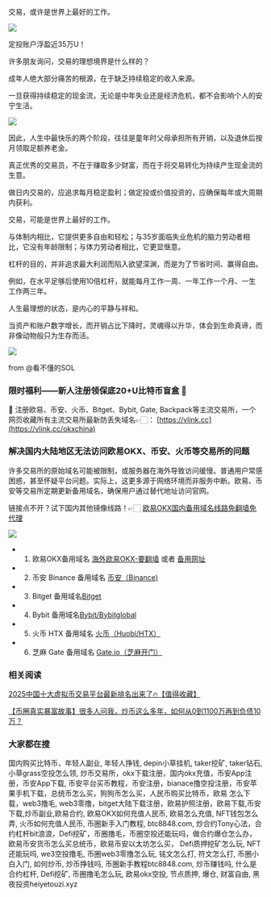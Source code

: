 交易，或许是世界上最好的工作。

[![](https://307e939.webp.li/20250828114243744.png)](https://btc8848.com/top-10-exchanges)

定投账户浮盈近35万U！

许多朋友询问，交易的理想境界是什么样的？

成年人绝大部分痛苦的根源，在于缺乏持续稳定的收入来源。

一旦获得持续稳定的现金流，无论是中年失业还是经济危机，都不会影响个人的安宁生活。

[![](https://307e939.webp.li/20250828114320725.png)](https://btc8848.com/top-10-exchanges)

因此，人生中最快乐的两个阶段，往往是童年时父母承担所有开销，以及退休后按月领取足额养老金。

真正优秀的交易员，不在于赚取多少财富，而在于将交易转化为持续产生现金流的生意。

做日内交易的，应追求每月稳定盈利；做定投或价值投资的，应确保每年或大周期内获利。

交易，可能是世界上最好的工作。

与体制内相比，它提供更多自由和轻松；与35岁面临失业危机的脑力劳动者相比，它没有年龄限制；与体力劳动者相比，它更显惬意。

杠杆的目的，并非追求最大利润而陷入欲望深渊，而是为了节省时间、赢得自由。

例如，在水平足够后使用10倍杠杆，就能每月工作一周、一年工作一个月、一生工作两三年。

人生最理想的状态，是内心的平静与祥和。

当资产和账户数字增长，而开销占比下降时，灵魂得以升华，体会到生命真谛，而非像动物般只为生存而活。

[![](https://307e939.webp.li/20250828114434466.png)](https://btc8848.com/top-10-exchanges)

from @看不懂的SOL

### 限时福利——新人注册领保底20+U比特币盲盒 🎁
🎁 注册欧易、币安、火币、Bitget、Bybit, Gate, Backpack等主流交易所，一个网页收藏所有主流交易所最新防丢失域名👉🏻： [https://vlink.cc](https://vlink.cc/okxchina)

### 解决国内大陆地区无法访问欧易OKX、币安、火币等交易所的问题
许多交易所的原始域名可能被限制，或服务器在海外导致访问缓慢。普通用户常感困惑，甚至怀疑平台问题。实际上，这更多源于网络环境而非服务中断。欧易、币安等交易所定期更新备用域名，确保用户通过替代地址访问官网。

链接点不开？试下国内其他镜像线路！👉🏻 [欧易OKX国内备用域名线路免翻墙免代理](https://vlink.cc/okxcn)

[![](https://307e939.webp.li/20250812124552161.png)](https://vlink.cc/okxcn)

- 1. 欧易OKX备用域名 [海外欧易OKX-要翻墙](https://www.okx.com/join/76527935) 或者 [备用网址](https://www.oucnyi.net/zh-hans/join/76527935) 
- 2. 币安 Binance 备用域名 [币安（Binance)](https://accounts.binance.com/zh-CN/register?ref=36457687)
- 3. Bitget 备用域名[Bitget](https://www.bitget.com/zh-CN/referral/register?from=referral&clacCode=VRNEYUTR)
- 4. Bybit 备用域名[Bybit/Bybitglobal](https://www.bybitglobal.com/zh-MY/invite/?ref=VMKORMM)
- 5. 火币 HTX 备用域名 [火币（Huobi/HTX）](https://www.htx.com/invite/zh-cn/1f?invite_code=whf45223)
- 6. 芝麻 Gate 备用域名 [Gate.io（芝麻开门）](https://www.gate.io/zh/signup?ref_type=103&ref=A1ERAQ)

### 相关阅读
[2025中国十大虚拟币交易平台最新排名出来了🔥【值得收藏】](https://btc8848.com/top-10-exchanges/)

[【币圈真实暴富故事】很多人问我，炒币这么多年，如何从0到1100万再到负债10万？](https://heiyetouzi.xyz/biquanstory001/)

### 大家都在搜
国内购买比特币，年轻人副业, 年轻人挣钱, depin小草挂机, taker挖矿, taker钻石, 小草grass空投怎么领, 炒币交易所，okx下载注册，国内okx充值，币安App注册，币安App下载, 币安平台买币教程，币安注册，bianace撸空投注册，币安苹果手机下载，总统币怎么买，狗狗币怎么买，人民币购买比特币，欧易 怎么下载，web3撸毛, web3零撸，bitget大陆下载注册，欧易护照注册，欧易下载,币安下载,炒币副业,欧易合约, 欧易OKX如何充值人民币, 欧易怎么充值, NFT钱包怎么弄, 火币如何充值人民币, 币圈新手入门教程, btc8848.com, 炒合约Tony心法，合约杠杆bit浪浪，Defi挖矿，币圈撸毛，币圈空投还能玩吗，做合约爆仓怎么办，欧易币安货币怎么买总统币，欧易币安以太坊怎么买， Defi质押挖矿怎么玩, NFT还能玩吗, we3空投撸毛, 币圈web3零撸怎么玩, 铭文怎么打, 符文怎么打, 币圈小白入门, 如何炒币, 炒币挣钱吗, 币圈新手教程btc8848.com, 炒币赚钱吗, 什么是合约杠杆, Defi挖矿, 币圈撸毛怎么玩, 欧易okx空投, 节点质押, 爆仓, 财富自由, 黑夜投资heiyetouzi.xyz